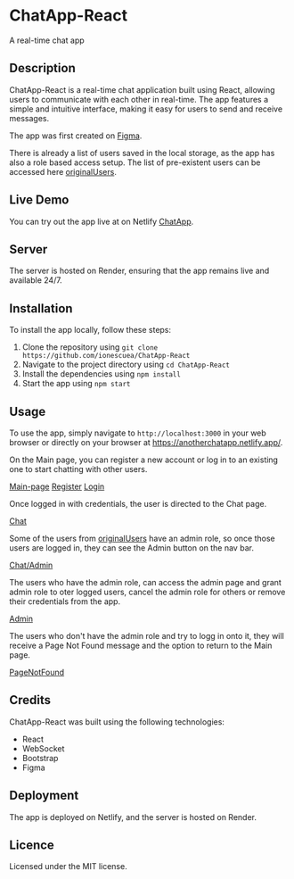 # ChatApp-React
A real-time chat app

## Description
ChatApp-React is a real-time chat application built using React, allowing users to communicate with each other in real-time. The app features a simple and intuitive interface, making it easy for users to send and receive messages.

The app was first created on [Figma](public/ChatApp-Figma.png).

There is already a list of users saved in the local storage, as the app has also a role based access setup. The list of pre-existent users can be accessed here [originalUsers](utilities/usersLS.js#originalUsers).

## Live Demo
You can try out the app live at on Netlify [ChatApp](https://anotherchatapp.netlify.app/).

## Server
The server is hosted on Render, ensuring that the app remains live and available 24/7.

## Installation
To install the app locally, follow these steps:

1. Clone the repository using `git clone https://github.com/ionescuea/ChatApp-React`
2. Navigate to the project directory using `cd ChatApp-React`
3. Install the dependencies using `npm install`
4. Start the app using `npm start`

## Usage
To use the app, simply navigate to `http://localhost:3000` in your web browser or directly on your browser at https://anotherchatapp.netlify.app/.

On the Main page, you can register a new account or log in to an existing one to start chatting with other users.

[Main-page](public/Main-page.jpg)
[Register](public/Register.jpg)
[Login](public/Login.jpg)

Once logged in with credentials, the user is directed to the Chat page.

[Chat](public/Chat.jpg)

Some of the users from [originalUsers](utilities/usersLS.js#originalUsers) have an admin role, so once those users are logged in, they can see the Admin button on the nav bar.

[Chat/Admin](public/Chat-and-Admin.jpg)

The users who have the admin role, can access the admin page and grant admin role to oter logged users, cancel the admin role for others or remove their credentials from the app.

[Admin](public/Admin.jpg)

The users who don't have the admin role and try to logg in onto it, they will receive a Page Not Found message and the option to return to the Main page.

[PageNotFound](public/NotFound.jpg)

## Credits
ChatApp-React was built using the following technologies:

* React
* WebSocket
* Bootstrap
* Figma

## Deployment
The app is deployed on Netlify, and the server is hosted on Render.

## Licence
Licensed under the MIT license.